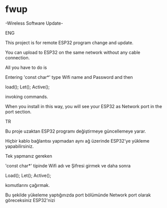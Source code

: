 # fwup
-Wireless Software Update-

ENG

This project is for remote ESP32 program change and update.

You can upload to ESP32 on the same network without any cable connection.

All you have to do is

Entering 'const char*' type Wifi name and Password and then

load();
Let();
Active();

invoking commands.

When you install in this way, you will see your ESP32 as Network port in the port section.


TR

Bu proje uzaktan ESP32 programı değiştirmeye güncellemeye yarar.

Hiçbir kablo bağlantısı yapmadan aynı ağ üzerinde ESP32'ye yükleme yapabilirsiniz.

Tek yapmanız gereken

'const char*' tipinde Wifi adı ve Şifresi girmek ve daha sonra

Load();
Let();
Active();

komutlarını çağırmak.

Bu şekilde yükeleme yaptığınızda port bölümünde Network port olarak göreceksiniz ESP32'nizi
